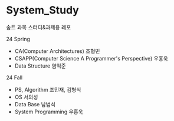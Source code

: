 # System_Study
솦트 과목 스터디&과제용 레포

24 Spring
- CA(Computer Architectures) 조형민
- CSAPP(Computer Science A Programmer's Perspective) 우홍욱
- Data Structure 염익준

24 Fall
- PS, Algorithm 조민재, 김형식
- OS 서의성
- Data Base 남범석
- System Programming 우홍욱